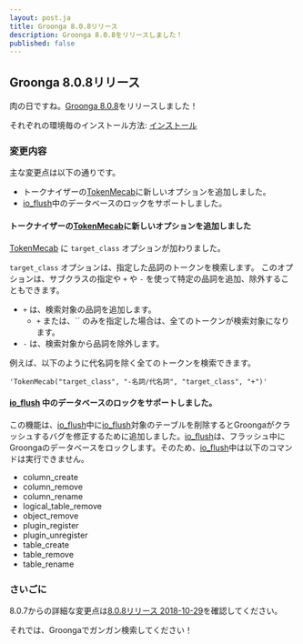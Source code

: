 ```yaml
---
layout: post.ja
title: Groonga 8.0.8リリース
description: Groonga 8.0.8をリリースしました！
published: false
---
```


## Groonga 8.0.8リリース

肉の日ですね。[Groonga 8.0.8](/ja/docs/news.html#release-8-0-8)をリリースしました！

それぞれの環境毎のインストール方法: [インストール](/ja/docs/install.html)

### 変更内容

主な変更点は以下の通りです。

* トークナイザーの[TokenMecab](/ja/docs/reference/tokenizers#tokenmecab)に新しいオプションを追加しました。
* [io_flush](/ja/docs/reference/commands/io_flush)中のデータベースのロックをサポートしました。

#### トークナイザーの[TokenMecab](/ja/docs/reference/tokenizers#tokenmecab)に新しいオプションを追加しました

[TokenMecab](/ja/docs/reference/tokenizers#tokenmecab) に `target_class` オプションが加わりました。

`target_class` オプションは、指定した品詞のトークンを検索します。
このオプションは、サブクラスの指定や `+` や `-` を使って特定の品詞を追加、除外することもできます。

 * `+` は、検索対象の品詞を追加します。
   * `+` または、`` のみを指定した場合は、全てのトークンが検索対象になります。
 * `-` は、検索対象から品詞を除外します。


例えば、以下のように代名詞を除く全てのトークンを検索できます。

`'TokenMecab("target_class", "-名詞/代名詞", "target_class", "+")'`

#### [io_flush](/ja/docs/reference/commands/io_flush) 中のデータベースのロックをサポートしました。

この機能は、[io_flush](/ja/docs/reference/commands/io_flush)中に[io_flush](/ja/docs/reference/commands/io_flush)対象のテーブルを削除するとGroongaがクラッシュするバグを修正するために追加しました。[io_flush](/ja/docs/reference/commands/io_flush)は、フラッシュ中にGroongaのデータベースをロックします。そのため、[io_flush](/ja/docs/reference/commands/io_flush)中は以下のコマンドは実行できません。

 * column_create
 * column_remove
 * column_rename
 * logical_table_remove
 * object_remove
 * plugin_register
 * plugin_unregister
 * table_create
 * table_remove
 * table_rename

### さいごに

8.0.7からの詳細な変更点は[8.0.8リリース 2018-10-29](/ja/docs/news.html#release-8-0-8)を確認してください。

それでは、Groongaでガンガン検索してください！
